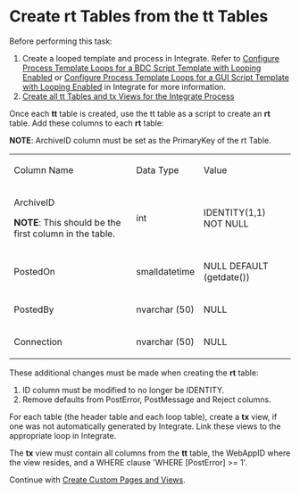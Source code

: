# Create rt Tables from the tt Tables

Before performing this task:

1.  Create a looped template and process in Integrate. Refer to
    [Configure Process Template Loops for a BDC Script Template with
    Looping
    Enabled](../../../Platform/Integrate/Use_Cases/ConfigureProcTempLoopsBDCLoopEn.htm)
    or [Configure Process Template Loops for a GUI Script Template with
    Looping
    Enabled](../../../Platform/Integrate/Use_Cases/ConfigureProcTemplLoopsGUILoopgEn.htm)
    in Integrate for more information.
2.  [Create all tt Tables and tx Views for the Integrate
    Process](Create_All_tt_Tables_and_tx_Views_for_the_Integrate_Process.htm)

Once each **tt** table is created, use the tt table as a script to
create an **rt** table. Add these columns to each **rt** table:

<span style="font-weight: bold;">NOTE</span>: ArchiveID column must be
set as the PrimaryKey of the rt Table.

<table>
<tbody>
<tr class="odd">
<td><p>Column Name</p></td>
<td><p>Data Type</p></td>
<td><p>Value</p></td>
</tr>
<tr class="even">
<td><p>ArchiveID</p>
<p><strong>NOTE</strong>: This should be the first column in the table.</p></td>
<td><p>int</p></td>
<td><p>IDENTITY(1,1) NOT NULL</p></td>
</tr>
<tr class="odd">
<td><p>PostedOn</p></td>
<td><p>smalldatetime</p></td>
<td><p>NULL DEFAULT (getdate())</p></td>
</tr>
<tr class="even">
<td><p>PostedBy</p></td>
<td><p>nvarchar (50)</p></td>
<td><p>NULL</p></td>
</tr>
<tr class="odd">
<td><p>Connection</p></td>
<td><p>nvarchar (50)</p></td>
<td><p>NULL</p></td>
</tr>
</tbody>
</table>

These additional changes must be made when creating the **rt** table:

1.  ID column must be modified to no longer be IDENTITY.
2.  Remove defaults from PostError, PostMessage and Reject columns.

For each table (the header table and each loop table), create a **tx**
view, if one was not automatically generated by Integrate. Link these
views to the appropriate loop in Integrate.

The **tx** view must contain all columns from the **tt** table, the
WebAppID where the view resides, and a WHERE clause 'WHERE \[PostError\]
\>= 1'.

Continue with [Create Custom Pages and
Views](Create_Custom_Pages_and_Views.htm).
